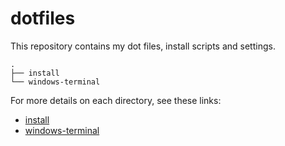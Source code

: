 # dotfiles

This repository contains my dot files, install scripts and settings.

```
.
├── install
└── windows-terminal
```

For more details on each directory, see these links:

- [install](./install/README.md)
- [windows-terminal](./windows-terminal/README.md)
